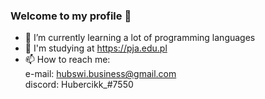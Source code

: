 ### Welcome to my profile 👋

- 🐍 I’m currently learning a lot of programming languages
- 🏫 I'm studying at https://pja.edu.pl
- 📫 How to reach me:
     <br /> e-mail: hubswi.business@gmail.com
     <br /> discord: Hubercikk_#7550
